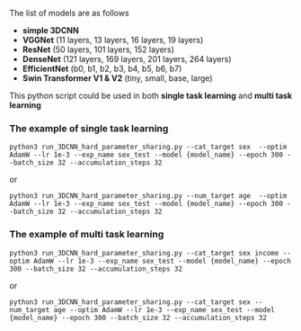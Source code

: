 The list of models are as follows 
- **simple 3DCNN**
- **VGGNet** (11 layers, 13 layers, 16 layers, 19 layers)
- **ResNet** (50 layers, 101 layers, 152 layers)
- **DenseNet** (121 layers, 169 layers, 201 layers, 264 layers)
- **EfficientNet** (b0, b1, b2, b3, b4, b5, b6, b7)
- **Swin Transformer V1 & V2** (tiny, small, base, large)

  
This python script could be used in both **single task learning** and **multi task learning**  

### The example of single task learning

```
python3 run_3DCNN_hard_parameter_sharing.py --cat_target sex  --optim AdamW --lr 1e-3 --exp_name sex_test --model {model_name} --epoch 300 --batch_size 32 --accumulation_steps 32
```
or
```
python3 run_3DCNN_hard_parameter_sharing.py --num_target age  --optim AdamW --lr 1e-3 --exp_name sex_test --model {model_name} --epoch 300 --batch_size 32 --accumulation_steps 32
```
  
### The example of multi task learning

```
python3 run_3DCNN_hard_parameter_sharing.py --cat_target sex income --optim AdamW --lr 1e-3 --exp_name sex_test --model {model_name} --epoch 300 --batch_size 32 --accumulation_steps 32
```  
or 

```
python3 run_3DCNN_hard_parameter_sharing.py --cat_target sex --num_target age --optim AdamW --lr 1e-3 --exp_name sex_test --model {model_name} --epoch 300 --batch_size 32 --accumulation_steps 32
``` 

